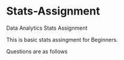 # Stats-Assignment
Data Analytics Stats Assignment

This is basic stats assingment for Beginners.

Questions are as follows

